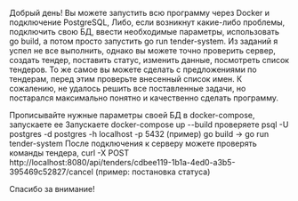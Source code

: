 Добрый день!
Вы можете запустить всю программу через Docker и подключение PostgreSQL, Либо, если возникнут какие-либо проблемы, подключить свою БД, ввести необходимые параметры, использовать go build, а потом просто запустить go run tender-system.
Из заданий я успел не все выполнить, однако вы можете точно проверить сервер, создать тендер, поставить статус, изменить данные, посмотреть список тендеров. То же самое вы можете сделать с предложениями по тендерам, перед этим проверьте внесенный список имен. К сожалению, не удалось решить все поставленные задачи, но постарался максимально понятно и качественно сделать программу.

Прописывайте нужные параметры своей БД в docker-compose, запускаете ее
Запускаете docker-compose up --build
проверяете psql -U postgres -d postgres -h localhost -p 5432 (пример)
go build -> go run tender-system
После подключения к серверу можете проверять команды тендера, curl -X POST http://localhost:8080/api/tenders/cdbee119-1b1a-4ed0-a3b5-395469c52827/cancel (пример: постановка статуса)

Спасибо за внимание!